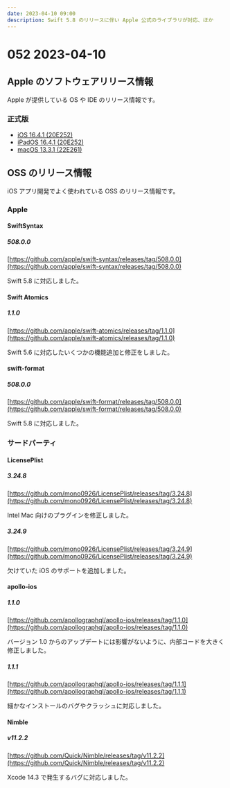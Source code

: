 ```yaml
---
date: 2023-04-10 09:00
description: Swift 5.8 のリリースに伴い Apple 公式のライブラリが対応、ほか
---
```

# 052 2023-04-10

## Apple のソフトウェアリリース情報

Apple が提供している OS や IDE のリリース情報です。

### 正式版

- [iOS 16.4.1 (20E252)](https://developer.apple.com/news/releases/?id=04072023c)
- [iPadOS 16.4.1 (20E252)](https://developer.apple.com/news/releases/?id=04072023b)
- [macOS 13.3.1 (22E261)](https://developer.apple.com/news/releases/?id=04072023a)

## OSS のリリース情報

iOS アプリ開発でよく使われている OSS のリリース情報です。

### Apple

#### SwiftSyntax

##### 508.0.0

[https://github.com/apple/swift-syntax/releases/tag/508.0.0](https://github.com/apple/swift-syntax/releases/tag/508.0.0)

Swift 5.8 に対応しました。

#### Swift Atomics

##### 1.1.0

[https://github.com/apple/swift-atomics/releases/tag/1.1.0](https://github.com/apple/swift-atomics/releases/tag/1.1.0)

Swift 5.6 に対応したいくつかの機能追加と修正をしました。

#### swift-format

##### 508.0.0

[https://github.com/apple/swift-format/releases/tag/508.0.0](https://github.com/apple/swift-format/releases/tag/508.0.0)

Swift 5.8 に対応しました。

### サードパーティ

#### LicensePlist

##### 3.24.8

[https://github.com/mono0926/LicensePlist/releases/tag/3.24.8](https://github.com/mono0926/LicensePlist/releases/tag/3.24.8)

Intel Mac 向けのプラグインを修正しました。

##### 3.24.9

[https://github.com/mono0926/LicensePlist/releases/tag/3.24.9](https://github.com/mono0926/LicensePlist/releases/tag/3.24.9)

欠けていた iOS のサポートを追加しました。

#### apollo-ios

##### 1.1.0

[https://github.com/apollographql/apollo-ios/releases/tag/1.1.0](https://github.com/apollographql/apollo-ios/releases/tag/1.1.0)

バージョン 1.0 からのアップデートには影響がないように、内部コードを大きく修正しました。

##### 1.1.1

[https://github.com/apollographql/apollo-ios/releases/tag/1.1.1](https://github.com/apollographql/apollo-ios/releases/tag/1.1.1)

細かなインストールのバグやクラッシュに対応しました。

#### Nimble

##### v11.2.2

[https://github.com/Quick/Nimble/releases/tag/v11.2.2](https://github.com/Quick/Nimble/releases/tag/v11.2.2)

Xcode 14.3 で発生するバグに対応しました。
